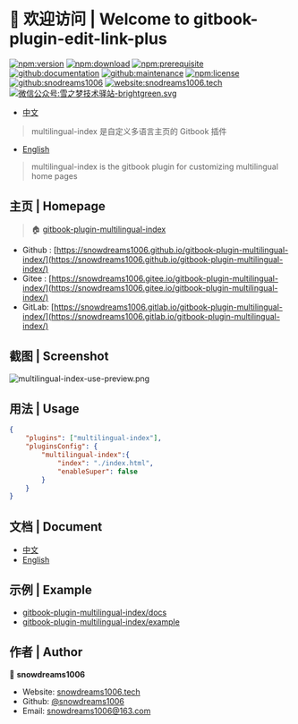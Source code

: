 # 👋 欢迎访问 | Welcome to gitbook-plugin-edit-link-plus

[![npm:version](https://img.shields.io/npm/v/gitbook-plugin-multilingual-index.svg)](https://www.npmjs.com/package/gitbook-plugin-multilingual-index)
[![npm:download](https://img.shields.io/npm/dt/gitbook-plugin-multilingual-index.svg)](https://www.npmjs.com/package/gitbook-plugin-multilingual-index)
[![npm:prerequisite](https://img.shields.io/badge/gitbook-*-blue.svg)](https://www.npmjs.com/package/gitbook-plugin-multilingual-index)
[![github:documentation](https://img.shields.io/badge/documentation-yes-brightgreen.svg)](https://github.com/snowdreams1006/gitbook-plugin-multilingual-index#readme)
[![github:maintenance](https://img.shields.io/badge/Maintained%3F-yes-green.svg)](https://github.com/snowdreams1006/gitbook-plugin-multilingual-index/graphs/commit-activity)
[![npm:license](https://img.shields.io/npm/l/gitbook-plugin-multilingual-index.svg)](https://github.com/snowdreams1006/gitbook-plugin-multilingual-index/blob/master/LICENSE)
[![github:snodreams1006](https://img.shields.io/badge/github-snowdreams1006-brightgreen.svg)](https://github.com/snowdreams1006)
[![website:snodreams1006.tech](https://img.shields.io/badge/website-snowdreams1006.tech-brightgreen.svg)](https://snowdreams1006.tech/)
[![微信公众号:雪之梦技术驿站-brightgreen.svg](https://img.shields.io/badge/%E5%BE%AE%E4%BF%A1%E5%85%AC%E4%BC%97%E5%8F%B7-%E9%9B%AA%E4%B9%8B%E6%A2%A6%E6%8A%80%E6%9C%AF%E9%A9%BF%E7%AB%99-brightgreen.svg)](https://snowdreams1006.github.io/snowdreams1006-wechat-public.jpeg)

- [中文](zh/)

> multilingual-index 是自定义多语言主页的 Gitbook 插件

- [English](en/)

> multilingual-index is the gitbook plugin for customizing multilingual home pages

## 主页 | Homepage

> 🏠 [gitbook-plugin-multilingual-index](https://github.com/snowdreams1006/gitbook-plugin-multilingual-index#readme)

- Github : [https://snowdreams1006.github.io/gitbook-plugin-multilingual-index/](https://snowdreams1006.github.io/gitbook-plugin-multilingual-index/)
- Gitee : [https://snowdreams1006.gitee.io/gitbook-plugin-multilingual-index/](https://snowdreams1006.gitee.io/gitbook-plugin-multilingual-index/)
- GitLab: [https://snowdreams1006.gitlab.io/gitbook-plugin-multilingual-index/](https://snowdreams1006.gitlab.io/gitbook-plugin-multilingual-index/)

## 截图 | Screenshot

![multilingual-index-use-preview.png](https://tva1.sinaimg.cn/large/006tNbRwly1g9rcw96zfyj31z40ogtdb.jpg)

## 用法 | Usage

```json
{
    "plugins": ["multilingual-index"],
    "pluginsConfig": {
    	"multilingual-index":{
            "index": "./index.html",
            "enableSuper": false
        }
    }
}
```

## 文档 | Document

- [中文](zh/)
- [English](en/)

## 示例 | Example

- [gitbook-plugin-multilingual-index/docs](https://github.com/snowdreams1006/gitbook-plugin-multilingual-index/tree/master/docs)
- [gitbook-plugin-multilingual-index/example](https://github.com/snowdreams1006/gitbook-plugin-multilingual-index/tree/master/example)

## 作者 | Author

👤 **snowdreams1006**

- Website: [snowdreams1006.tech](https://snowdreams1006.tech/)
- Github: [@snowdreams1006](https://github.com/snowdreams1006)
- Email: [snowdreams1006@163.com](mailto:snowdreams1006@163.com)